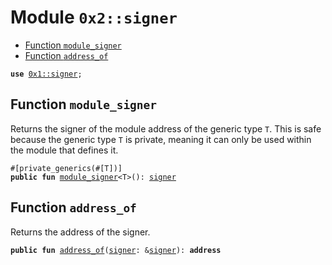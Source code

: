 
<a id="0x2_signer"></a>

# Module `0x2::signer`



-  [Function `module_signer`](#0x2_signer_module_signer)
-  [Function `address_of`](#0x2_signer_address_of)


<pre><code><b>use</b> <a href="">0x1::signer</a>;
</code></pre>



<a id="0x2_signer_module_signer"></a>

## Function `module_signer`

Returns the signer of the module address of the generic type <code>T</code>.
This is safe because the generic type <code>T</code> is private, meaning it can only be used within the module that defines it.


<pre><code>#[private_generics(#[T])]
<b>public</b> <b>fun</b> <a href="signer.md#0x2_signer_module_signer">module_signer</a>&lt;T&gt;(): <a href="">signer</a>
</code></pre>



<a id="0x2_signer_address_of"></a>

## Function `address_of`

Returns the address of the signer.


<pre><code><b>public</b> <b>fun</b> <a href="signer.md#0x2_signer_address_of">address_of</a>(<a href="">signer</a>: &<a href="">signer</a>): <b>address</b>
</code></pre>
